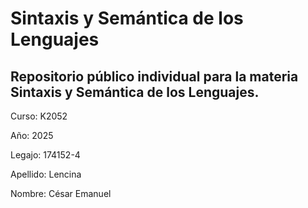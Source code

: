 # Sintaxis y Semántica de los Lenguajes
## Repositorio público individual para la materia Sintaxis y Semántica de los Lenguajes.

Curso: K2052

Año: 2025

Legajo: 174152-4

Apellido: Lencina

Nombre: César Emanuel
